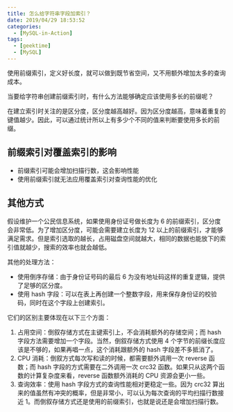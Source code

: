 ```yaml
---
title: 怎么给字符串字段加索引？
date: 2019/04/29 18:53:52
categories:
  - [MySQL-in-Action]
tags:
  - [geektime]
  - [MySQL]
---
```


使用前缀索引，定义好长度，就可以做到既节省空间，又不用额外增加太多的查询成本。

当要给字符串创建前缀索引时，有什么方法能够确定应该使用多长的前缀呢？

在建立索引时关注的是区分度，区分度越高越好。因为区分度越高，意味着重复的键值越少。因此，可以通过统计所以上有多少个不同的值来判断要使用多长的前缀。

<!-- more -->

## 前缀索引对覆盖索引的影响

- 前缀索引可能会增加扫描行数，这会影响性能
- 使用前缀索引就无法应用覆盖索引对查询性能的优化

## 其他方式

假设维护一个公民信息系统，如果使用身份证号做长度为 6 的前缀索引，区分度会非常低。为了增加区分度，可能会需要建立长度为 12 以上的前缀索引，才能够满足需求。但是索引选取的越长，占用磁盘空间就越大，相同的数据也能放下的索引值就越少，搜索的效率也就会越低。

其他的处理方法：

- 使用倒序存储：由于身份证号码的最后 6 为没有地址码这样的重复逻辑，提供了足够的区分度。
- 使用 hash 字段：可以在表上再创建一个整数字段，用来保存身份证的校验码，同时在这个字段上创建索引。

它们的区别主要体现在以下三个方面：

1. 占用空间：倒叙存储方式在主键索引上，不会消耗额外的存储空间；而 hash 字段方法需要增加一个字段。当然，倒叙存储方式使用 4 个字节的前缀长度应该是不够的，如果再唱一点，这个消耗跟额外的 hash 字段差不多抵消了。
2. CPU 消耗：倒叙方式每次写和读的时候，都需要额外调用一次 reverse 函数；而 hash 字段的方式需要在二外调用一次 crc32 函数。如果只从这两个函数的计算复杂度来看，reverse 函数额外消耗的 CPU 资源会更小一些。
3. 查询效率：使用 hash 字段方式的查询性能相对更稳定一些。因为 crc32 算出来的值虽然有冲突的概率，但是非常小，可以认为每次查询的平均扫描行数接近 1。而倒叙存储方式还是使用的前缀索引，也就是说还是会增加扫描行数。


